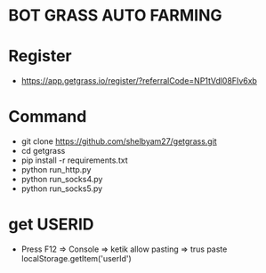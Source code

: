 # BOT GRASS AUTO FARMING

# Register
- https://app.getgrass.io/register/?referralCode=NP1tVdl08FIv6xb

# Command
- git clone https://github.com/shelbyam27/getgrass.git
- cd getgrass
- pip install -r requirements.txt
- python run_http.py
- python run_socks4.py
- python run_socks5.py

# get USERID
- Press F12 => Console => ketik allow pasting => trus paste localStorage.getItem('userId')
